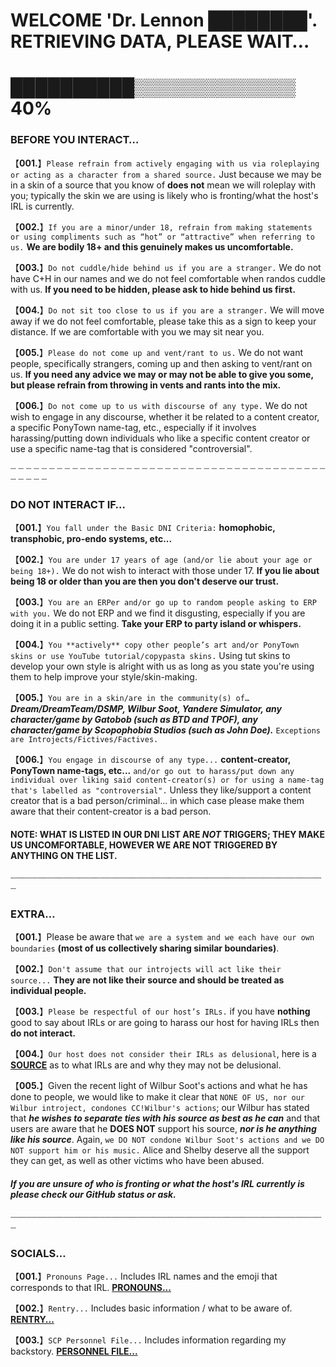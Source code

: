 # WELCOME 'Dr. Lennon ████████'. RETRIEVING DATA, PLEASE WAIT…
# ██████████▒▒▒▒▒▒▒▒▒▒▒▒▒ 40%


### BEFORE YOU INTERACT…


【**001.**】`Please refrain from actively engaging with us via roleplaying or acting as a character from a shared source.` Just because we may be in a skin of a source that you know of **does not** mean we will roleplay with you; typically the skin we are using is likely who is fronting/what the host's IRL is currently.

【**002.**】`If you are a minor/under 18, refrain from making statements or using compliments such as “hot” or “attractive” when referring to us.` **We are bodily 18+ and this genuinely makes us uncomfortable.**

【**003.**】`Do not cuddle/hide behind us if you are a stranger.` We do not have C+H in our names and we do not feel comfortable when randos cuddle with us. **If you need to be hidden, please ask to hide behind us first.**

【**004.**】`Do not sit too close to us if you are a stranger.` We will move away if we do not feel comfortable, please take this as a sign to keep your distance. If we are comfortable with you we may sit near you.

【**005.**】`Please do not come up and vent/rant to us.` We do not want people, specifically strangers, coming up and then asking to vent/rant on us. **If you need any advice we may or may not be able to give you some, but please refrain from throwing in vents and rants into the mix.**

【**006.**】`Do not come up to us with discourse of any type.` We do not wish to engage in any discourse, whether it be related to a content creator, a specific PonyTown name-tag, etc., especially if it involves harassing/putting down individuals who like a specific content creator or use a specific name-tag that is considered "controversial".

┈ ┈ ┈ ┈ ┈ ┈ ┈ ┈ ┈ ┈ ┈ ┈ ┈ ┈ ┈ ┈ ┈ ┈ ┈ ┈ ┈ ┈ ┈ ┈ ┈ ┈ ┈ ┈ ┈ ┈ ┈ ┈ ┈ ┈ ┈ ┈ ┈ ┈ ┈ ┈ ┈ ┈ ┈ ┈ ┈ ┈

### DO NOT INTERACT IF…


【**001.**】`You fall under the Basic DNI Criteria:` **homophobic, transphobic, pro-endo systems, etc...**

【**002.**】`You are under 17 years of age (and/or lie about your age or being 18+).` We do not wish to interact with those under 17. **If you lie about being 18 or older than you are then you don't deserve our trust.**

【**003.**】`You are an ERPer and/or go up to random people asking to ERP with you.` We do not ERP and we find it disgusting, especially if you are doing it in a public setting. **Take your ERP to party island or whispers.**

【**004.**】`You **actively** copy other people’s art and/or PonyTown skins or use YouTube tutorial/copypasta skins.` Using tut skins to develop your own style is alright with us as long as you state you're using them to help improve your style/skin-making.

【**005.**】`You are in a skin/are in the community(s) of…` ***Dream/DreamTeam/DSMP, Wilbur Soot, Yandere Simulator, any character/game by Gatobob (such as BTD and TPOF), any character/game by Scopophobia Studios (such as John Doe).*** `Exceptions are Introjects/Fictives/Factives.`

【**006.**】`You engage in discourse of any type...` **content-creator, PonyTown name-tags, etc...** `and/or go out to harass/put down any individual over liking said content-creator(s) or for using a name-tag that's labelled as "controversial".` Unless they like/support a content creator that is a bad person/criminal... in which case please make them aware that their content-creator is a bad person.

#### **NOTE: WHAT IS LISTED IN OUR DNI LIST ARE *NOT* TRIGGERS; THEY MAKE US UNCOMFORTABLE, HOWEVER WE ARE NOT TRIGGERED BY ANYTHING ON THE LIST.**

┈┈┈┈┈┈┈┈┈┈┈┈┈┈┈┈┈┈┈┈┈┈┈┈┈┈┈┈┈┈┈┈┈┈┈┈┈┈┈┈┈┈┈┈┈┈┈┈┈┈┈┈┈┈┈┈┈┈┈┈

### EXTRA…


【**001.**】Please be aware that `we are a system and we each have our own boundaries` **(most of us collectively sharing similar boundaries)**.

【**002.**】`Don't assume that our introjects will act like their source...` **They are not like their source and should be treated as individual people.**

【**003.**】`Please be respectful of our host’s IRLs.` if you have **nothing** good to say about IRLs or are going to harass our host for having IRLs then **do not interact.**

【**004.**】`Our host does not consider their IRLs as delusional`, here is a [**SOURCE**](https://rentry.co/IRLnotdelusional) as to what IRLs are and why they may not be delusional.

【**005.**】Given the recent light of Wilbur Soot's actions and what he has done to people, we would like to make it clear that `NONE OF US, nor our Wilbur introject, condones CC!Wilbur's actions`; our Wilbur has stated that ***he wishes to separate ties with his source as best as he can*** and that users are aware that he **DOES NOT** support his source, ***nor is he anything like his source***. Again, `we DO NOT condone Wilbur Soot's actions and we DO NOT support him or his music.` Alice and Shelby deserve all the support they can get, as well as other victims who have been abused.


#### ***If you are unsure of who is fronting or what the host's IRL currently is please check our GitHub status or ask.***

┈┈┈┈┈┈┈┈┈┈┈┈┈┈┈┈┈┈┈┈┈┈┈┈┈┈┈┈┈┈┈┈┈┈┈┈┈┈┈┈┈┈┈┈┈┈┈┈┈┈┈┈┈┈┈┈┈┈┈┈

### SOCIALS…


【**001.**】`Pronouns Page...` Includes IRL names and the emoji that corresponds to that IRL. 
[**PRONOUNS...**](https://en.pronouns.page/@thosegoldeneyes)

【**002.**】`Rentry...` Includes basic information / what to be aware of. 
[**RENTRY...**](https://rentry.co/youwiththegoldeneyes)

【**003.**】`SCP Personnel File...` Includes information regarding my backstory. 
[**PERSONNEL FILE...**](https://lennon-personnel-file.carrd.co/)

